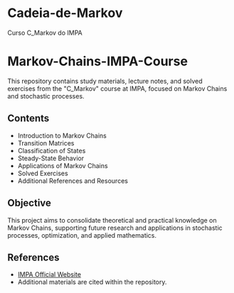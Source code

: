 # Cadeia-de-Markov
Curso C_Markov do IMPA
# Markov-Chains-IMPA-Course

This repository contains study materials, lecture notes, and solved exercises from the "C_Markov" course at IMPA, focused on Markov Chains and stochastic processes.

## Contents

- Introduction to Markov Chains
- Transition Matrices
- Classification of States
- Steady-State Behavior
- Applications of Markov Chains
- Solved Exercises
- Additional References and Resources

## Objective

This project aims to consolidate theoretical and practical knowledge on Markov Chains, supporting future research and applications in stochastic processes, optimization, and applied mathematics.

## References

- [IMPA Official Website](https://impa.br/)
- Additional materials are cited within the repository.

